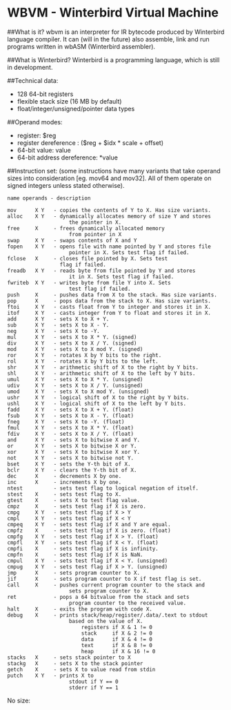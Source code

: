 # WBVM - Winterbird Virtual Machine

##What is it?
wbvm is an interpreter for IR bytecode produced by Winterbird language compiler. It can (will in the future) also assemble, link and run programs written in wbASM (Winterbird assembler).

##What is Winterbird?
Winterbird is a programming language, which is still in development.

##Technical data:
- 128 64-bit registers
- flexible stack size (16 MB by default)
- float/integer/unsigned/pointer data types

##Operand modes:
- register: $reg
- register dereference : (\$reg + $idx * scale + offset)
- 64-bit value: value
- 64-bit address dereference: *value

##Instruction set:
(some instructions have many variants that take operand sizes into consideration [eg. mov64 and mov32]. All of them operate on signed integers unless stated otherwise).

    name operands - description

    mov      X Y   - copies the contents of Y to X. Has size variants.
    alloc    X Y   - dynamically allocates memory of size Y and stores 
                        the pointer in X.
    free     X     - frees dynamically allocated memory 
                        from pointer in X 
    swap     X Y   - swaps contents of X and Y
    fopen    X Y   - opens file with name pointed by Y and stores file 
                        pointer in X. Sets test flag if failed.
    fclose   X     - closes file pointed by X. Sets test 
                     flag if failed.
    freadb   X Y   - reads byte from file pointed by Y and stores
                        it in X. Sets test flag if failed.
    fwriteb  X Y   - writes byte from file Y into X. Sets 
                        test flag if failed.
    push     X     - pushes data from X to the stack. Has size variants.
    pop      X     - pops data from the stack to X. Has size variants.
    ftoi     X Y   - casts float from Y to integer and stores it in X.
    itof     X Y   - casts integer from Y to float and stores it in X.
    add      X Y   - sets X to X + Y.
    sub      X Y   - sets X to X - Y.
    neg      X Y   - sets X to -Y.
    mul      X Y   - sets X to X * Y. (signed)
    div      X Y   - sets X to X / Y. (signed)
    mod      X Y   - sets X to X mod Y. (signed)
    ror      X Y   - rotates X by Y bits to the right.
    rol      X Y   - rotates X by Y bits to the left.
    shr      X Y   - arithmetic shift of X to the right by Y bits.
    shl      X Y   - arithmetic shift of X to the left by Y bits.
    umul     X Y   - sets X to X * Y. (unsigned)
    udiv     X Y   - sets X to X / Y. (unsigned)
    umod     X Y   - sets X to X mod Y. (unsigned)
    ushr     X Y   - logical shift of X to the right by Y bits.
    ushl     X Y   - logical shift of X to the left by Y bits.
    fadd     X Y   - sets X to X + Y. (float)
    fsub     X Y   - sets X to X - Y. (float)
    fneg     X Y   - sets X to -Y. (float)
    fmul     X Y   - sets X to X * Y. (float)
    fdiv     X Y   - sets X to X / Y. (float)
    and      X Y   - sets X to bitwise X and Y.
    or       X Y   - sets X to bitwise X or Y. 
    xor      X Y   - sets X to bitwise X xor Y.
    not      X Y   - sets X to bitwise not Y.
    bset     X Y   - sets the Y-th bit of X.
    bclr     X Y   - clears the Y-th bit of X.
    dec      X     - decrements X by one.
    inc      X     - increments X by one.
    ntest          - sets test flag to logical negation of itself.
    stest    X     - sets test flag to X.
    gtest    X     - sets X to test flag value.
    cmpz     X     - sets test flag if X is zero.
    cmpg     X Y   - sets test flag if X > Y
    cmpl     X Y   - sets test flag if X < Y
    cmpeq    X Y   - sets test flag if X and Y are equal.
    cmpfz    X     - sets test flag if X is zero. (float)
    cmpfg    X Y   - sets test flag if X > Y. (float)
    cmpfl    X Y   - sets test flag if X < Y. (float)
    cmpfi    X     - sets test flag if X is infinity.
    cmpfn    X     - sets test flag if X is NaN.
    cmpul    X Y   - sets test flag if X < Y. (unsigned)
    cmpug    X Y   - sets test flag if X > Y. (unsigned)
    jmp      X     - sets program counter to X.
    jif      X     - sets program counter to X if test flag is set.
    call     X     - pushes current program counter to the stack and
                        sets program counter to X.
    ret            - pops a 64 bitvalue from the stack and sets 
                        program counter to the received value.
    halt     X     - exits the program with code X.
    debug    X     - prints stack/heap/register/.data/.text to stdout
                        based on the value of X.
                            registers if X & 1 != 0
                            stack     if X & 2 != 0
                            data      if X & 4 != 0
                            text      if X & 8 != 0
                            heap      if X & 16 != 0
    stacks   X     - sets stack pointer to X
    stackg   X     - sets X to the stack pointer
    getch    X     - sets X to value read from stdin
    putch    X Y   - prints X to
                        stdout if Y == 0
                        stderr if Y == 1

No size: